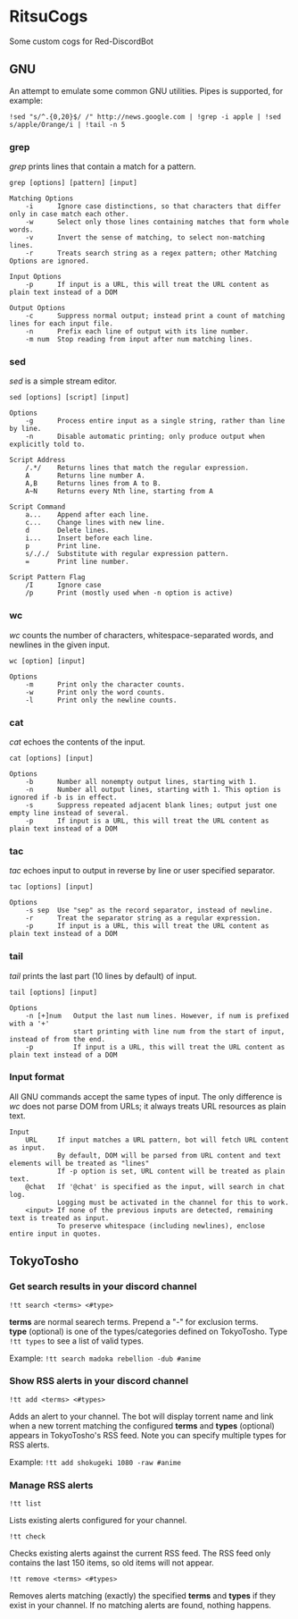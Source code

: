 # RitsuCogs

Some custom cogs for Red-DiscordBot

## GNU

An attempt to emulate some common GNU utilities. Pipes is supported, for example:  
```
!sed "s/^.{0,20}$/ /" http://news.google.com | !grep -i apple | !sed s/apple/Orange/i | !tail -n 5
```

### grep

<i>grep</i> prints lines that contain a match for a pattern.

```grep [options] [pattern] [input]```
```
Matching Options
    -i      Ignore case distinctions, so that characters that differ only in case match each other.
    -w      Select only those lines containing matches that form whole words.
    -v      Invert the sense of matching, to select non-matching lines.
    -r      Treats search string as a regex pattern; other Matching Options are ignored.

Input Options
    -p      If input is a URL, this will treat the URL content as plain text instead of a DOM

Output Options
    -c      Suppress normal output; instead print a count of matching lines for each input file.
    -n      Prefix each line of output with its line number.
    -m num  Stop reading from input after num matching lines.
```

### sed

<i>sed</i> is a simple stream editor.

```sed [options] [script] [input]```
```
Options
    -g      Process entire input as a single string, rather than line by line.
    -n      Disable automatic printing; only produce output when explicitly told to.

Script Address
    /.*/    Returns lines that match the regular expression.
    A       Returns line number A.
    A,B     Returns lines from A to B.
    A~N     Returns every Nth line, starting from A

Script Command
    a...    Append after each line.
    c...    Change lines with new line.
    d       Delete lines.
    i...    Insert before each line.
    p       Print line.
    s/././  Substitute with regular expression pattern.
    =       Print line number.

Script Pattern Flag
    /I      Ignore case
    /p      Print (mostly used when -n option is active)
```

### wc

<i>wc</i> counts the number of characters, whitespace-separated words, and newlines in the given input.

```wc [option] [input]```
```
Options
    -m      Print only the character counts.
    -w      Print only the word counts.
    -l      Print only the newline counts.
```

### cat

<i>cat</i> echoes the contents of the input.

```cat [options] [input]```
```
Options
    -b      Number all nonempty output lines, starting with 1.
    -n      Number all output lines, starting with 1. This option is ignored if -b is in effect.
    -s      Suppress repeated adjacent blank lines; output just one empty line instead of several.
    -p      If input is a URL, this will treat the URL content as plain text instead of a DOM
```

### tac

<i>tac</i> echoes input to output in reverse by line or user specified separator.

```tac [options] [input]```
```
Options
    -s sep  Use "sep" as the record separator, instead of newline.
    -r      Treat the separator string as a regular expression.
    -p      If input is a URL, this will treat the URL content as plain text instead of a DOM
```

### tail

<i>tail</i> prints the last part (10 lines by default) of input.

```tail [options] [input]```
```
Options
    -n [+]num   Output the last num lines. However, if num is prefixed with a '+'
                start printing with line num from the start of input, instead of from the end.
    -p          If input is a URL, this will treat the URL content as plain text instead of a DOM
```

### Input format

All GNU commands accept the same types of input. The only difference is <i>wc</i> does not parse DOM from URLs; it always treats URL resources as plain text.

```
Input
    URL     If input matches a URL pattern, bot will fetch URL content as input.
            By default, DOM will be parsed from URL content and text elements will be treated as "lines"
            If -p option is set, URL content will be treated as plain text.
    @chat   If '@chat' is specified as the input, will search in chat log.
            Logging must be activated in the channel for this to work.
    <input> If none of the previous inputs are detected, remaining text is treated as input.
            To preserve whitespace (including newlines), enclose entire input in quotes.
```

## TokyoTosho

### Get search results in your discord channel

`!tt search <terms> <#type>`

<b>terms</b> are normal searech terms. Prepend a "-" for exclusion terms.  
<b>type</b> (optional) is one of the types/categories defined on TokyoTosho. Type `!tt types` to see a list of valid types.

Example: `!tt search madoka rebellion -dub #anime`

### Show RSS alerts in your discord channel

`!tt add <terms> <#types>`

Adds an alert to your channel. The bot will display torrent name and link when a new torrent matching the configured <b>terms</b> and <b>types</b> (optional) appears in TokyoTosho's RSS feed. Note you can specify multiple types for RSS alerts.

Example: `!tt add shokugeki 1080 -raw #anime`

### Manage RSS alerts

`!tt list`

Lists existing alerts configured for your channel.

`!tt check`

Checks existing alerts against the current RSS feed. The RSS feed only contains the last 150 items, so old items will not appear.

`!tt remove <terms> <#types>`

Removes alerts matching (exactly) the specified <b>terms</b> and <b>types</b> if they exist in your channel. If no matching alerts are found, nothing happens.
